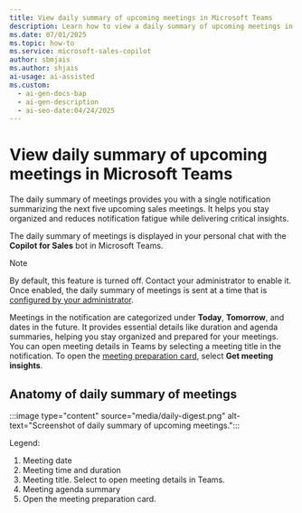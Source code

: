 ```yaml
---
title: View daily summary of upcoming meetings in Microsoft Teams
description: Learn how to view a daily summary of upcoming meetings in Microsoft Teams. Access insights and stay prepared with ease.
ms.date: 07/01/2025
ms.topic: how-to
ms.service: microsoft-sales-copilot
author: sbmjais
ms.author: shjais
ai-usage: ai-assisted
ms.custom:
  - ai-gen-docs-bap
  - ai-gen-description
  - ai-seo-date:04/24/2025
---
```


# View daily summary of upcoming meetings in Microsoft Teams

The daily summary of meetings provides you with a single notification summarizing the next five upcoming sales meetings. It helps you stay organized and reduces notification fatigue while delivering critical insights.

The daily summary of meetings is displayed in your personal chat with the **Copilot for Sales** bot in Microsoft Teams. 

> [!NOTE]
> By default, this feature is turned off. Contact your administrator to enable it. Once enabled, the daily summary of meetings is sent at a time that is [configured by your administrator](configure-meeting-agent.md#configure-daily-summary-of-meetings). 

Meetings in the notification are categorized under **Today**, **Tomorrow**, and dates in the future. It provides essential details like duration and agenda summaries, helping you stay organized and prepared for your meetings. You can open meeting details in Teams by selecting a meeting title in the notification. To open the [meeting preparation card](meeting-prep.md), select **Get meeting insights**.

## Anatomy of daily summary of meetings

:::image type="content" source="media/daily-digest.png" alt-text="Screenshot of daily summary of upcoming meetings.":::

Legend:
1. Meeting date
1. Meeting time and duration
1. Meeting title. Select to open meeting details in Teams.
1. Meeting agenda summary
1. Open the meeting preparation card. 
